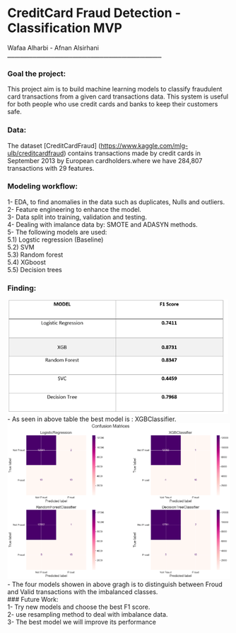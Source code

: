 # CreditCard Fraud Detection - Classification MVP
Wafaa Alharbi - Afnan Alsirhani
</br>
ـــــــــــــــــــــــــــــــــــــــــــــــــــــــــــــــــــــــــــــــــــــ
### Goal the project:
This project aim is to build machine learning models to classify fraudulent card transactions from a given card transactions data.
This system is useful for both people who use credit cards and banks to keep their customers safe.
### Data:
The dataset [CreditCardFraud] (https://www.kaggle.com/mlg-ulb/creditcardfraud)
 contains transactions made by credit cards in September 2013 by European cardholders.where we have 284,807 transactions with 29 features.
### Modeling workflow:
1- EDA, to find anomalies in the data such as duplicates, Nulls and outliers.
</br>
2- Feature engineering to enhance the model.
</br>
3- Data split into training, validation and testing.
</br>
4- Dealing with imalance data by: SMOTE and ADASYN methods.
</br>
5- The following models are used:
</br>
5.1) Logstic regression (Baseline)
</br>
5.2) SVM
</br>
5.3) Random forest
</br>
5.4) XGboost
</br>
5.5) Decision trees
### Finding:
<img src="https://github.com/Wafaa-Alharbi/CreditCard-Fraud-Detection-Classification/blob/main/images/modelingf1.PNG" width="500"/>
- As seen in above table the best model is : XGBClassifier.
<img src="https://github.com/Wafaa-Alharbi/CreditCard-Fraud-Detection-Classification/blob/main/images/heatmap-matrics.png" width="650"/>
- The four models showen in above gragh is to distinguish between Froud and Valid transactions with the imbalanced classes.
</br> 
### Future Work:
</br>
1- Try new models and choose the best F1 score.
</br>
2- use resampling method to deal with imbalance data.
</br>
3- The best model we will improve its performance
